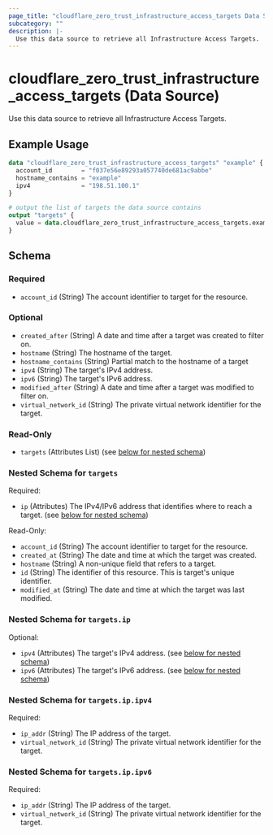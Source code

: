 ```yaml
---
page_title: "cloudflare_zero_trust_infrastructure_access_targets Data Source - Cloudflare"
subcategory: ""
description: |-
  Use this data source to retrieve all Infrastructure Access Targets.
---
```


# cloudflare_zero_trust_infrastructure_access_targets (Data Source)

Use this data source to retrieve all Infrastructure Access Targets.

## Example Usage

```terraform
data "cloudflare_zero_trust_infrastructure_access_targets" "example" {
  account_id        = "f037e56e89293a057740de681ac9abbe"
  hostname_contains = "example"
  ipv4              = "198.51.100.1"
}

# output the list of targets the data source contains
output "targets" {
  value = data.cloudflare_zero_trust_infrastructure_access_targets.example.targets
}
```
<!-- schema generated by tfplugindocs -->
## Schema

### Required

- `account_id` (String) The account identifier to target for the resource.

### Optional

- `created_after` (String) A date and time after a target was created to filter on.
- `hostname` (String) The hostname of the target.
- `hostname_contains` (String) Partial match to the hostname of a target
- `ipv4` (String) The target's IPv4 address.
- `ipv6` (String) The target's IPv6 address.
- `modified_after` (String) A date and time after a target was modified to filter on.
- `virtual_network_id` (String) The private virtual network identifier for the target.

### Read-Only

- `targets` (Attributes List) (see [below for nested schema](#nestedatt--targets))

<a id="nestedatt--targets"></a>
### Nested Schema for `targets`

Required:

- `ip` (Attributes) The IPv4/IPv6 address that identifies where to reach a target. (see [below for nested schema](#nestedatt--targets--ip))

Read-Only:

- `account_id` (String) The account identifier to target for the resource.
- `created_at` (String) The date and time at which the target was created.
- `hostname` (String) A non-unique field that refers to a target.
- `id` (String) The identifier of this resource. This is target's unique identifier.
- `modified_at` (String) The date and time at which the target was last modified.

<a id="nestedatt--targets--ip"></a>
### Nested Schema for `targets.ip`

Optional:

- `ipv4` (Attributes) The target's IPv4 address. (see [below for nested schema](#nestedatt--targets--ip--ipv4))
- `ipv6` (Attributes) The target's IPv6 address. (see [below for nested schema](#nestedatt--targets--ip--ipv6))

<a id="nestedatt--targets--ip--ipv4"></a>
### Nested Schema for `targets.ip.ipv4`

Required:

- `ip_addr` (String) The IP address of the target.
- `virtual_network_id` (String) The private virtual network identifier for the target.


<a id="nestedatt--targets--ip--ipv6"></a>
### Nested Schema for `targets.ip.ipv6`

Required:

- `ip_addr` (String) The IP address of the target.
- `virtual_network_id` (String) The private virtual network identifier for the target.


